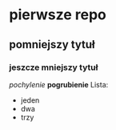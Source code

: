 # pierwsze repo
## pomniejszy tytuł
### jeszcze mniejszy tytuł 

*pochylenie*
**pogrubienie**
Lista:
* jeden
* dwa
* trzy
